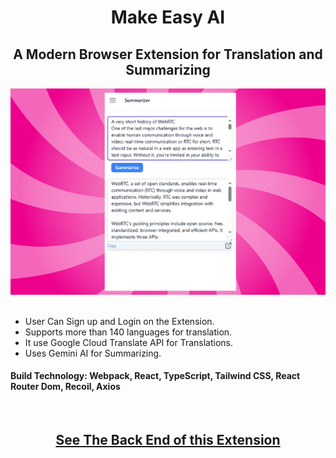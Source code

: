 <div align='center'>
<h1> Make Easy AI </h1>
    
<h2> A Modern Browser Extension for Translation and Summarizing </h2>
<img src="./readme/MakeEasyAI_EXT.png" width='600px' />

</div><br />

* User Can Sign up and Login on the Extension.
* Supports more than 140 languages for translation.
* It use Google Cloud Translate API for Translations.
* Uses Gemini AI for Summarizing.

#### Build Technology: Webpack, React, TypeScript, Tailwind CSS, React Router Dom, Recoil, Axios

<br /><div align='center'>

## [See The Back End of this Extension](https://github.com/sakibcy/MakeEasyAI-BackEnd)

</div>
